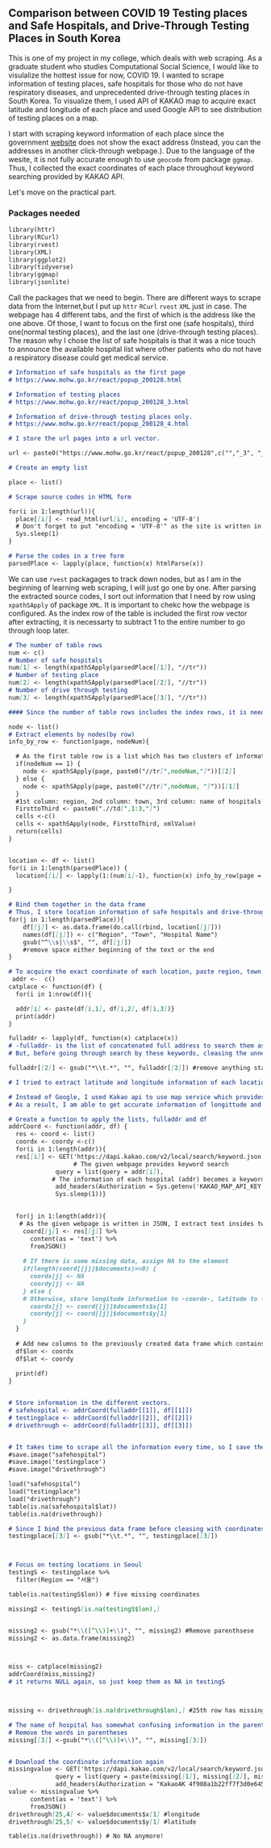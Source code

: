## Comparison between COVID 19 Testing places and Safe Hospitals, and Drive-Through Testing Places in South Korea 

This is one of my project in my college, which deals with web scraping. As a graduate student who studies Computational Social Science, I would like to visulalize the hottest issue for now, COVID 19. I wanted to scrape information of testing places, safe hospitals for those who do not have respiratory diseases, and unprecedented drive-through testing places in South Korea. To visualize them, I used API of KAKAO map to acquire exact latitude and longitude of each place and used Google API to see distribution of testing places on a map. 

I start with scraping keyword information of each place since the government [website](https://www.mohw.go.kr/react/popup_200128.html) does not show the exact address (Instead, you can the addresses in another click-through webpage.). Due to the language of the wesite, it is not fully accurate enough to use `geocode` from package `ggmap`. Thus, I collected the exact coordinates of each place throughout keyword searching provided by KAKAO API.

Let's move on the practical part.

### Packages needed

```markdown
library(httr)
library(RCurl)
library(rvest)
library(XML)
library(ggplot2)
library(tidyverse)
library(ggmap)
library(jsonlite)
```
Call the packages that we need to begin. There are different ways to scrape data from the Internet,but I put up `httr` `RCurl` `rvest` `XML` just in case. The webpage has 4 different tabs, and the first of which is the address like the one above. Of those, I want to focus on the first one (safe hospitals), third one(normal testing places), and the last one (drive-through testing places). The reason why I chose the list of safe hospitals is that it was a nice touch to announce the available hospital list where other patients who do not have a respiratory disease could get medical service.


```markdown
# Information of safe hospitals as the first page 
# https://www.mohw.go.kr/react/popup_200128.html

# Information of testing places 
# https://www.mohw.go.kr/react/popup_200128_3.html

# Information of drive-through testing places only.
# https://www.mohw.go.kr/react/popup_200128_4.html

# I store the url pages into a url vector.

url <- paste0("https://www.mohw.go.kr/react/popup_200128",c("","_3", "_4"),".html") 

```

```markdown
# Create an empty list

place <- list()

# Scrape source codes in HTML form

for(i in 1:length(url)){
  place[[i]] <- read_html(url[i], encoding = 'UTF-8') 
  # Don't forget to put "encoding = 'UTF-8'" as the site is written in Korean
  Sys.sleep(1)   
}

# Parse the codes in a tree form
parsedPlace <- lapply(place, function(x) htmlParse(x))
```
We can use `rvest` packagages to track down nodes, but as I am in the beginning of learning web scraping, I will just go one by one. After parsing the extracted source codes, I sort out information that I need by row using `xpathSApply` of package `XML`. It is important to chekc how the webpage is configured. As the index row of the table is included the first row vector after extracting, it is necessarty to subtract 1 to the entire number to go through loop later.    

```markdown
# The number of table rows
num <- c()
# Number of safe hospitals
num[1] <- length(xpathSApply(parsedPlace[[1]], "//tr"))
# Number of testing place
num[2] <- length(xpathSApply(parsedPlace[[2]], "//tr")) 
# Number of drive through testing
num[3] <- length(xpathSApply(parsedPlace[[3]], "//tr")) 

#### Since the number of table rows includes the index rows, it is needed to substract 1 to the numbers later on.
```

```markdown
node <- list()
# Extract elements by nodes(by row)
info_by_row <- function(page, nodeNum){

  # As the first table row is a list which has two clusters of information: one is information of indices and the other one is the first row 
  if(nodeNum == 1) { 
    node <- xpathSApply(page, paste0("//tr[",nodeNum,"]"))[[2]]
  } else {
    node <- xpathSApply(page, paste0("//tr[",nodeNum, "]"))[[1]]
  }
  #1st column: region, 2nd column: town, 3rd column: name of hospitals
  FirsttoThird <- paste0(".//td[",1:3,"]")  
  cells <-c()
  cells <- xpathSApply(node, FirsttoThird, xmlValue) 
  return(cells)
}


location <- df <- list()
for(i in 1:length(parsedPlace)) {
  location[[i]] <- lapply(1:(num[i]-1), function(x) info_by_row(page = parsedPlace[[i]], nodeNum = x))

}

# Bind them together in the data frame
# Thus, I store location information of safe hospitals and drive-through testings in the data frame.
for(j in 1:length(parsedPlace)){
    df[[j]] <- as.data.frame(do.call(rbind, location[[j]]))
    names(df[[j]]) <- c("Region", "Town", "Hospital Name")
    gsub("^\\s|\\s$", "", df[[j]]) 
    #remove space either beginning of the text or the end
}


```

```markdown
# To acquire the exact coordinate of each location, paste region, town, hospital names by row
 addr <-  c()  
catplace <- function(df) {
  for(i in 1:nrow(df)){

  addr[i] <- paste(df[i,1], df[i,2], df[i,3])}
  print(addr)
}

fulladdr <- lapply(df, function(x) catplace(x))
# -fulladdr- is the list of concatenated full address to search them as a one keyword 
# But, before going through search by these keywords, cleasing the unnecessary parts

fulladdr[[2]] <- gsub("*\\t.*", "", fulladdr[[2]]) #remove anything starts with '\t'

# I tried to extract latitude and longitude information of each location from Google using geocode, but the code did not return the exact coordinates as the information of hospital name is written in Korean.   

# Instead of Google, I used Kakao api to use map service which provides more friendly   and accurate information for Korean address. 
# As a result, I am able to get accurate information of longittude and latitude for     geocoding.

# Greate a function to apply the lists, fulladdr and df
addrCoord <- function(addr, df) {
  res <- coord <- list()
  coordx <- coordy <-c()
  for(i in 1:length(addr)){
  res[[i]] <- GET('https://dapi.kakao.com/v2/local/search/keyword.json',
                  # The given webpage provides keyword search 
             query = list(query = addr[i]),
            # The information of each hospital (addr) becomes a keyword to search                   exact coordinates
             add_headers(Authorization = Sys.getenv('KAKAO_MAP_API_KEY')),
             Sys.sleep(1))}

  
  for(j in 1:length(addr)){
   # As the given webpage is written in JSON, I extract text insides two tags using       jsonlite package
    coord[[j]] <- res[[j]] %>% 
      content(as = 'text') %>% 
      fromJSON()
   
    # If there is some missing data, assign NA to the element 
    if(length(coord[[j]]$documents)==0) {
      coordx[j] <- NA
      coordy[j] <- NA
    } else {
    # Otherwise, store longitude information to -coordx-, latitude to -coordy-
      coordx[j] <- coord[[j]]$documents$x[1]
      coordy[j] <- coord[[j]]$documents$y[1]
    }   
  }
  
  # Add new columns to the previously created data frame which contains hospital         information
  df$lon <- coordx
  df$lat <- coordy
  
  print(df)
}


# Store information in the different vectors.
# safehospital <- addrCoord(fulladdr[[1]], df[[1]])
# testingplace <- addrCoord(fulladdr[[2]], df[[2]])
# drivethrough <- addrCoord(fulladdr[[3]], df[[3]])


# It takes time to scrape all the information every time, so I save them in the vectors to recall later.
#save.image("safehospital")
#save.image('testingplace')
#save.image("drivethrough")

load("safehospital")
load("testingplace")
load("drivethrough")
table(is.na(safehospital$lat))
table(is.na(drivethrough))

# Since I bind the previous data frame before cleasing with coordinates, clean it again.
testingplace[[3]] <- gsub("*\\t.*", "", testingplace[[3]])



# Focus on testing locations in Seoul
testingS <- testingplace %>% 
  filter(Region == "서울")

table(is.na(testingS$lon)) # five missing coordinates

missing2 <- testingS[is.na(testingS$lon),] 


missing2 <- gsub("*\\([^\\)]+\\)", "", missing2) #Remove parenthsese 
missing2 <- as.data.frame(missing2)



miss <- catplace(missing2)
addrCoord(miss,missing2) 
# it returns NULL again, so just keep them as NA in testingS 



missing <- drivethrough[is.na(drivethrough$lon),] #25th row has missing values

# The name of hospital has somewhat confusing information in the parentheses.
# Remove the words in parentheses
missing[[3]] <-gsub("*\\([^\\)]+\\)", "", missing[[3]]) 


# Download the coordinate information again 
missingvalue <- GET('https://dapi.kakao.com/v2/local/search/keyword.json',
             query = list(query = paste(missing[[1]], missing[[2]], missing[[3]])),
             add_headers(Authorization = "KakaoAK 4f908a1b22ff7f3d0e645d78e5ee843c"))
value <- missingvalue %>% 
      content(as = 'text') %>% 
      fromJSON()
drivethrough[25,4] <- value$documents$x[1] #longitude
drivethrough[25,5] <- value$documents$y[1] #latitude

table(is.na(drivethrough)) # No NA anymore!
```
